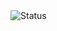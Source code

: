 <img alt="Status" src="https://img.shields.io/static/v1?label=Status&labelColor=24292F&color=8250DF&logo=github&logoColor=white&style=flat&message=Forked%20beyond%20recognition." />